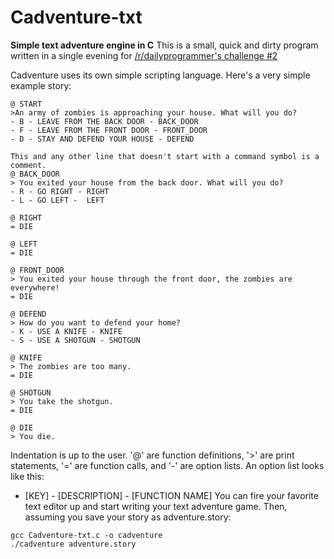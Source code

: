 # Cadventure-txt
**Simple text adventure engine in C**
This is a small, quick and dirty program written in a single evening for [/r/dailyprogrammer's challenge #2](http://www.reddit.com/r/dailyprogrammer/comments/pjbuj/intermediate_challenge_2/)

Cadventure uses its own simple scripting language. Here's a very simple example story:
```
@ START
>An army of zombies is approaching your house. What will you do?
- B - LEAVE FROM THE BACK DOOR - BACK_DOOR
- F - LEAVE FROM THE FRONT DOOR - FRONT_DOOR
- D - STAY AND DEFEND YOUR HOUSE - DEFEND

This and any other line that doesn't start with a command symbol is a comment.
@ BACK_DOOR
> You exited your house from the back door. What will you do?
- R - GO RIGHT - RIGHT
- L - GO LEFT -  LEFT

@ RIGHT
= DIE

@ LEFT
= DIE

@ FRONT_DOOR
> You exited your house through the front door, the zombies are everywhere!
= DIE

@ DEFEND
> How do you want to defend your home?
- K - USE A KNIFE - KNIFE
- S - USE A SHOTGUN - SHOTGUN

@ KNIFE
> The zombies are too many.
= DIE

@ SHOTGUN
> You take the shotgun.
= DIE

@ DIE
> You die.
```
Indentation is up to the user. '@' are function definitions, '>' are print statements, '=' are function calls, and '-' are option lists. An option list looks like this:
- [KEY] - [DESCRIPTION] - [FUNCTION NAME]
You can fire your favorite text editor up and start writing your text adventure game. Then, assuming you save your story as adventure.story:
```
gcc Cadventure-txt.c -o cadventure
./cadventure adventure.story
```

